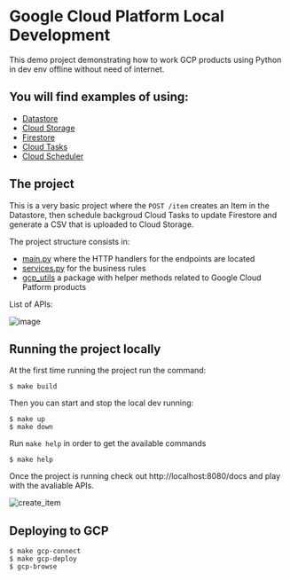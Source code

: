 # Google Cloud Platform Local Development 

This demo project demonstrating how to work GCP products using Python in dev env offline without need of internet.

## You will find examples of using:

- [Datastore](https://cloud.google.com/datastore)
- [Cloud Storage](https://cloud.google.com/storage)
- [Firestore](https://cloud.google.com/firestore)
- [Cloud Tasks](https://cloud.google.com/tasks)
- [Cloud Scheduler](https://cloud.google.com/scheduler)

## The project

This is a very basic project where the `POST /item` creates an Item in the Datastore, then schedule backgroud Cloud Tasks to update Firestore and generate a CSV that is uploaded to Cloud Storage.

The project structure consists in:

- [main.py](backend/main.py) where the HTTP handlers for the endpoints are located
- [services.py](backend/services.py) for the business rules
- [gcp_utils](backend/gcp_utils/) a package with helper methods related to Google Cloud Patform products

List of APIs:

![image](https://user-images.githubusercontent.com/45940140/118047939-e3c51900-b351-11eb-938a-98ea1ae6862c.png)

## Running the project locally

At the first time running the project run the command:

    $ make build

Then you can start and stop the local dev running:

    $ make up
    $ make down

Run `make help` in order to get the available commands

    $ make help

Once the project is running check out http://localhost:8080/docs and play with the avaliable APIs.

![create_item](https://user-images.githubusercontent.com/45940140/118045846-db1f1380-b34e-11eb-9dc4-ef8a9ec39f5b.gif)

## Deploying to GCP

    $ make gcp-connect
    $ make gcp-deploy
    $ gcp-browse
